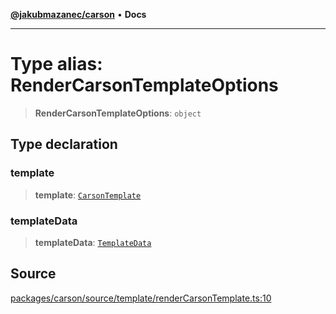 [**@jakubmazanec/carson**](../README.md) • **Docs**

---

# Type alias: RenderCarsonTemplateOptions

> **RenderCarsonTemplateOptions**: `object`

## Type declaration

### template

> **template**: [`CarsonTemplate`](CarsonTemplate.md)

### templateData

> **templateData**: [`TemplateData`](TemplateData.md)

## Source

[packages/carson/source/template/renderCarsonTemplate.ts:10](https://github.com/jakubmazanec/js-tools/blob/9580d5f68de35b95719fd49b679b2d5576d49582/packages/carson/source/template/renderCarsonTemplate.ts#L10)
